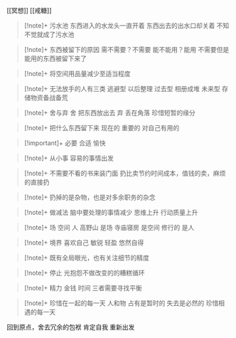 [[冥想]] [[戒糖]]

>[!note]+ 污水池
东西进入的水龙头一直开着
东西出去的出水口却关着
不知不觉就成了污水池

>[!note]+ 东西被留下的原因
需不需要？不需要
能不能用？能用
不需要但是能用的东西被留下来了

>[!note]+ 将空间用品量减少至适当程度


>[!note]+ 无法放手的人有三类
逃避型 以后整理
过去型 相册成堆
未来型 存储物资备战备荒

>[!note]+ 舍与弃
舍 把东西放出去
弃 丢在角落
珍惜短暂的缘分

>[!note]+ 把什么东西留下来
现在的 重要的 对自己有用的 

>[!important]+ 必要 合适 愉快

>[!note]+ 从小事 容易的事情出发

>[!note]+ 不需要不看的书来装门面
扔比卖节约时间成本，值钱的卖，麻烦的直接扔

>[!note]+ 扔掉的是杂物，也是对多余职务的杂念

>[!note]+ 做减法
脑中要处理的事情减少 思维上升 行动质量上升

>[!note]+ 场 空间 人
高野山 是场
寺庙寝房 是空间
修行的 是人

>[!note]+ 境界
喜欢自己
敏锐 轻盈
悠然自得

>[!note]+ 既有全局眼光，也有关注细节的精度

>[!note]+ 停止 光抱怨不做改变的的糟糕循环

>[!note]+ 精力 金钱 时间 三者需要寻找平衡

>[!note]+ 珍惜在一起的每一天
人和物 占有是暂时的
失去是必然的
珍惜相遇的每一天

回到原点，舍去冗余的包袱 肯定自我 重新出发